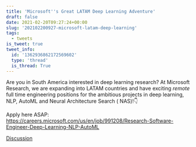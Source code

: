```yaml
---
title: 'Microsoft''s Great LATAM Deep Learning Adventure'
draft: false
date: 2021-02-20T09:27:24+00:00
slug: '202102200927-microsoft-latam-deep-learning'
tags:
  - tweets
is_tweet: true
tweet_info:
  id: '1362936862172569602'
  type: 'thread'
  is_thread: True
---
```




Are you in South America interested in deep learning research? At Microsoft Research, we are expanding into LATAM countries and have exciting *remote* full time engineering positions for the ambitious projects in deep learning, NLP, AutoML and Neural Architecture Search ( NAS)!👇

Apply here ASAP: <https://careers.microsoft.com/us/en/job/991208/Research-Software-Engineer-Deep-Learning-NLP-AutoML>

[Discussion](https://x.com/sytelus/status/1362936862172569602)

